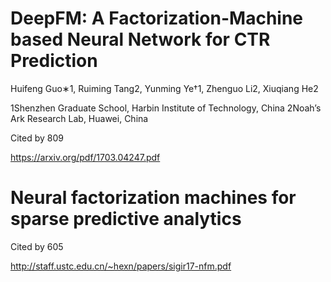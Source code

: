 # DeepFM: A Factorization-Machine based Neural Network for CTR Prediction
Huifeng Guo∗1, Ruiming Tang2, Yunming Ye†1, Zhenguo Li2, Xiuqiang He2

1Shenzhen Graduate School, Harbin Institute of Technology, China
2Noah’s Ark Research Lab, Huawei, China

Cited by 809 

https://arxiv.org/pdf/1703.04247.pdf


# Neural factorization machines for sparse predictive analytics

Cited by 605

http://staff.ustc.edu.cn/~hexn/papers/sigir17-nfm.pdf
